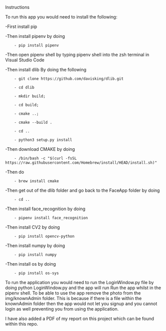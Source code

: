 Instructions


To run this app you would need to install the following:


-First install pip


-Then install pipenv by doing 

    	- pip install pipenv


-Then open pipenv shell by typing pipenv shell into the zsh terminal in Visual Studio Code

-Then install dlib By doing the following 

		- git clone https://github.com/davisking/dlib.git

		- cd dlib 

		- mkdir build; 

		- cd build; 

		- cmake ..; 

		- cmake --build .

		- cd ..

		- python3 setup.py install


-Then download CMAKE by doing 

		- /bin/bash -c "$(curl -fsSL https://raw.githubusercontent.com/Homebrew/install/HEAD/install.sh)"


-Then do 

		- brew install cmake


-Then get out of the dlib folder and go back to the FaceApp folder by doing 

		- cd ..


-Then install face_recognition by doing 

		- pipenv install face_recognition
	

-Then install CV2 by doing 

		- pip install opencv-python


-Then install numpy by doing 

    	- pip install numpy


-Then install os by doing 

   		- pip install os-sys


To run the application you would need to run the LoginWindow.py file by doing python LoginWindow.py and the app will run Run the app whilst in the pipenv shell. To be able to use the app remove the photo from the img/knownAdmin folder. This is because if there is a file within the knownAdmin folder then the app would not let you signup and you cannot login as well preventing you from using the application.

I have also added a PDF of my report on this project which can be found within this repo.
		